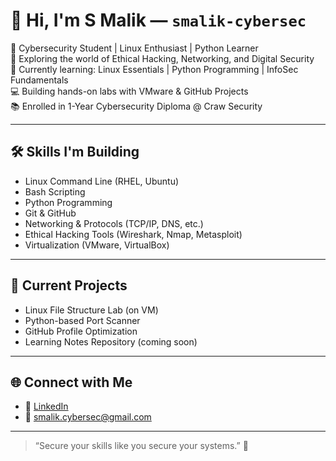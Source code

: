 # 👋 Hi, I'm S Malik — `smalik-cybersec`

🎯 Cybersecurity Student | Linux Enthusiast | Python Learner  
🔐 Exploring the world of Ethical Hacking, Networking, and Digital Security  
🌱 Currently learning: Linux Essentials | Python Programming | InfoSec Fundamentals  
💻 Building hands-on labs with VMware & GitHub Projects  
📚 Enrolled in 1-Year Cybersecurity Diploma @ Craw Security

---

## 🛠 Skills I'm Building
- Linux Command Line (RHEL, Ubuntu)
- Bash Scripting
- Python Programming
- Git & GitHub
- Networking & Protocols (TCP/IP, DNS, etc.)
- Ethical Hacking Tools (Wireshark, Nmap, Metasploit)
- Virtualization (VMware, VirtualBox)

---

## 📌 Current Projects
- Linux File Structure Lab (on VM)
- Python-based Port Scanner
- GitHub Profile Optimization
- Learning Notes Repository (coming soon)

---

## 🌐 Connect with Me
- 💼 [LinkedIn](https://www.linkedin.com/in/smalik-cybersec/)
- 📧 [smalik.cybersec@gmail.com](mailto:smalik.cybersec@gmail.com)


---

> “Secure your skills like you secure your systems.” 🚀
